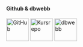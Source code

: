 #### Github & dbwebb

<a href="https://github.com/lingul"><img title="Github" alt ="GitHub" src = "img/github.png" width= "60" height= "60"/></a>
<a href="https://github.com/mosbth/ramverk2-me"><img title="Kursrepo" alt="Kursrepo" src="image/github2.png" width= "60" height= "60"/></a>
<a href="https://dbwebb.se/kurser/ramverk1-v2/"><img title="dbwebb" alt="dbwebb" src="image/dbwebb.png" width= "60" height= "60"/></a>
